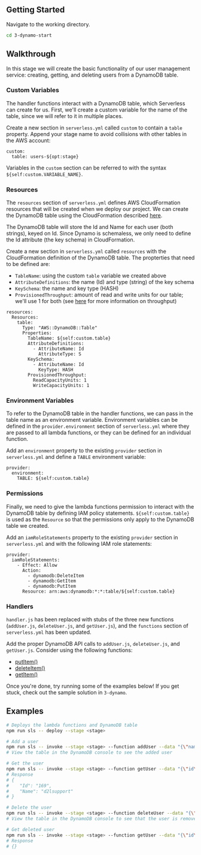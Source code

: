 ## Getting Started

Navigate to the working directory.

```sh
cd 3-dynamo-start
```

## Walkthrough

In this stage we will create the basic functionality of our user management
service: creating, getting, and deleting users from a DynamoDB table.

### Custom Variables
The handler functions interact with a DynamoDB table, which Serverless can
create for us. First, we'll create a custom variable for the name of the table,
since we will refer to it in multiple places.

Create a new section in `serverless.yml` called `custom` to contain a `table`
property. Append your stage name to avoid collisions with other tables in the
AWS account:

```
custom:
  table: users-${opt:stage}
```

Variables in the `custom` section can be referred to with the syntax
`${self:custom.VARIABLE_NAME}`.

### Resources
The `resources` section of `serverless.yml` defines AWS CloudFormation resources
that will be created when we deploy our project. We can create the DynamoDB
table using the CloudFormation described
[here](http://docs.aws.amazon.com/AWSCloudFormation/latest/UserGuide/aws-resource-dynamodb-table.html).

The DynamoDB table will store the Id and Name for each user (both strings),
keyed on Id. Since Dynamo is schemaless, we only need to define the Id
attribute (the key schema) in CloudFormation.

Create a new section in `serverless.yml` called `resources` with the
CloudFormation definition of the DynamoDB table. The propterties that need to
be defined are:

* `TableName`: using the custom `table` variable we created above
* `AttributeDefinitions`: the name (Id) and type (string) of the key schema
* `KeySchema`: the name and key type (HASH)
* `ProvisionedThroughput`: amount of read and write units for our table; we'll use 1 for both (see [here](http://docs.aws.amazon.com/amazondynamodb/latest/developerguide/ProvisionedThroughput.html) for more information on throughput)

```
resources:
  Resources:
    table:
      Type: "AWS::DynamoDB::Table"
      Properties:
        TableName: ${self:custom.table}
        AttributeDefinitions:
          - AttributeName: Id
            AttributeType: S
        KeySchema:
          - AttributeName: Id
            KeyType: HASH
        ProvisionedThroughput:
          ReadCapacityUnits: 1
          WriteCapacityUnits: 1
```

### Environment Variables
To refer to the DynamoDB table in the handler functions, we can pass in the
table name as an environment variable. Environment variables can be defined in
the `provider.environment` section of `serverless.yml` where they are passed to
all lambda functions, or they can be defined for an individual function.

Add an `environment` property to the existing `provider` section in
`serverless.yml` and define a `TABLE` environment variable:

```
provider:
  environment:
    TABLE: ${self:custom.table}
```

### Permissions
Finally, we need to give the lambda functions permission to interact with the
DynamoDB table by defining IAM policy statements. `${self:custom.table}`
is used as the `Resource` so that the permissions only apply to the DynamoDB
table we created.

Add an `iamRoleStatements` property to the existing `provider` section in
`serverless.yml` and with the following IAM role statements:

```
provider:
  iamRoleStatements:
    - Effect: Allow
      Action:
        - dynamodb:DeleteItem
        - dynamodb:GetItem
        - dynamodb:PutItem
      Resource: arn:aws:dynamodb:*:*:table/${self:custom.table}
```

### Handlers
`handler.js` has been replaced with stubs of the three new functions
(`addUser.js`, `deleteUser.js`, and `getUser.js`), and the `functions` section
of `serverless.yml` has been updated.

Add the proper DynamoDB API calls to `addUser.js`, `deleteUser.js`, and
`getUser.js`. Consider using the following functions:

* [putItem()](http://docs.aws.amazon.com/AWSJavaScriptSDK/latest/AWS/DynamoDB.html#putItem-property)
* [deleteItem()](http://docs.aws.amazon.com/AWSJavaScriptSDK/latest/AWS/DynamoDB.html#deleteItem-property)
* [getItem()](http://docs.aws.amazon.com/AWSJavaScriptSDK/latest/AWS/DynamoDB.html#getItem-property)

Once you're done, try running some of the examples below! If you get stuck,
check out the sample solution in `3-dynamo`.

## Examples

```sh
# Deploys the lambda functions and DynamoDB table
npm run sls -- deploy --stage <stage>

# Add a user
npm run sls -- invoke --stage <stage> --function addUser --data "{\"name\":\"d2lsupport\", \"id\": \"169\"}"
# View the table in the DynamoDB console to see the added user

# Get the user
npm run sls -- invoke --stage <stage> --function getUser --data "{\"id\": \"169\"}"
# Response
# {
#    "Id": "169",
#    "Name": "d2lsupport"
# }

# Delete the user
npm run sls -- invoke --stage <stage> --function deleteUser --data "{\"id\": \"169\"}"
# View the table in the DynamoDB console to see that the user is removed

# Get deleted user
npm run sls -- invoke --stage <stage> --function getUser --data "{\"id\": \"169\"}"
# Response
# {}
```
